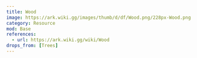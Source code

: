```yaml
---
title: Wood
image: https://ark.wiki.gg/images/thumb/d/df/Wood.png/228px-Wood.png
category: Resource
mod: Base
references:
  - url: https://ark.wiki.gg/wiki/Wood
drops_from: [Trees]
---
```


